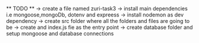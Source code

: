 ** TODO **
-> create a file named zuri-task3
-> install main dependencies i.e mongoose,mongoDb, dotenv and expreess
-> install nodemon as dev dependency
-> create src folder where all the folders and files are going to be
-> create and index.js fie as the entry point
-> create database folder and setup mongoose and database connections
